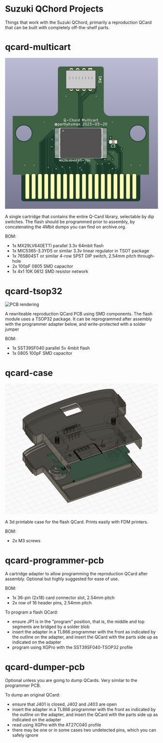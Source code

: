 # Suzuki QChord Projects

Things that work with the Suzuki QChord, primarily a reproduction QCard that can be built with completely off-the-shelf parts.

# qcard-multicart

![PCB rendering](docs/multicart-front_proc.jpg)

A single cartridge that contains the entire Q-Card library, selectable by dip switches. The flash should be programmed prior to assembly, by concatenating the 4Mbit dumps you can find on archive.org.

BOM:

* 1x MX29LV640ETTI parallel 3.3v 64mbit flash
* 1x MIC5365-3.3YD5 or similar 3.3v linear regulator in TSOT package
* 1x 76SB04ST or similar 4-row SPST DIP switch, 2.54mm pitch through-hole
* 2x 100pF 0805 SMD capacitor
* 1x 4x1 10K 0612 SMD resistor network

# qcard-tsop32

![PCB rendering](docs/screenshot-pcb.png)

A rewriteable reproduction QCard PCB using SMD components. The flash module uses a TSOP32 package. It can be reprogrammed after assembly with the programmer adapter below, and write-protected with a solder jumper

BOM:

* 1x SST39SF040 parallel 5v 4mbit flash
* 1x 0805 100pF SMD capacitor

# qcard-case

![Case rendering](docs/screenshot-case.png)

A 3d printable case for the flash QCard. Prints easily with FDM printers.

BOM:

* 2x M3 screws

# qcard-programmer-pcb

A cartridge adapter to allow programming the reproduction QCard after assembly. Optional but highly suggested for ease of use.

BOM:

* 1x 36-pin (2x18) card connector slot, 2.54mm pitch
* 2x row of 16 header pins, 2.54mm pitch

To program a flash QCard:

* ensure JP1 is in the "program" position, that is, the middle and top segments are bridged by a solder blob
* insert the adapter in a TL866 programmer with the front as indicated by the outline on the adapter, and insert the QCard with the parts side up as indicated on the adapter
* program using XGPro with the SST39SF040-TSOP32 profile

# qcard-dumper-pcb

Optional unless you are going to dump QCards. Very similar to the programmer PCB.

To dump an original QCard:

* ensure that J401 is closed, J402 and J403 are open
* insert the adapter in a TL866 programmer with the front as indicated by the outline on the adapter, and insert the QCard with the parts side up as indicated on the adapter
* read using XGPro with the AT27C040 profile
* there may be one or in some cases two undetected pins, which you can safely ignore